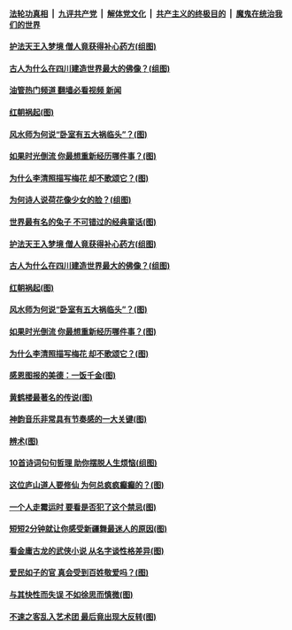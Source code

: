 ####  [法轮功真相](../../../../basic/blob/master/README.md?t=07151002) &nbsp;|&nbsp; [九评共产党](../../../../9ping.md/blob/master/README.md?t=07151002) &nbsp;|&nbsp; [解体党文化](../../../../jtdwh.md/blob/master/README.md?t=07151002)  &nbsp;|&nbsp; [共产主义的终极目的](../../../../gczydzjmd.md/blob/master/README.md?t=07151002) &nbsp;|&nbsp; [魔鬼在统治我们的世界](../../../../mgztzwmdsj.md/blob/master/README.md?t=07151002) 

#### [护法天王入梦境 僧人竟获得补心药方(组图)](../pages/p7/1011118.md?t=07151002) 

#### [古人为什么在四川建造世界最大的佛像？(组图)](../pages/p7/1010992.md?t=07151002) 

#### [油管热门频道 翻墙必看视频 新闻](http://45.76.130.85:81/youtube.html?07151002)

#### [红朝祸起(图)](../pages/p7/1011676.md?t=07151002) 

#### [风水师为何说“卧室有五大祸临头”？(图)](../pages/p7/1010015.md?t=07151002) 

#### [如果时光倒流 你最想重新经历哪件事？(图)](../pages/p7/1011609.md?t=07151002) 

#### [为什么李清照描写梅花 却不歌颂它？(图)](../pages/p7/1011112.md?t=07151002) 

#### [为何诗人说荷花像少女的脸？(组图)](../pages/p7/1011115.md?t=07151002) 

#### [世界最有名的兔子 不可错过的经典童话(图)](../pages/p7/1011221.md?t=07151002) 

#### [护法天王入梦境 僧人竟获得补心药方(组图)](../pages/p7/1011118.md?t=07151002) 

#### [古人为什么在四川建造世界最大的佛像？(组图)](../pages/p7/1010992.md?t=07151002) 

#### [红朝祸起(图)](../pages/p7/1011676.md?t=07151002) 

#### [风水师为何说“卧室有五大祸临头”？(图)](../pages/p7/1010015.md?t=07151002) 

#### [如果时光倒流 你最想重新经历哪件事？(图)](../pages/p7/1011609.md?t=07151002) 

#### [为什么李清照描写梅花 却不歌颂它？(图)](../pages/p7/1011112.md?t=07151002) 

#### [感恩图报的美德：一饭千金(图)](../pages/p7/1011220.md?t=07151002) 

#### [黄鹤楼最著名的传说(图)](../pages/p7/1005922.md?t=07151002) 

#### [神韵音乐非常具有节奏感的一大关键(图)](../pages/p7/1011202.md?t=07151002) 

#### [辨术(图)](../pages/p7/1011555.md?t=07151002) 

#### [10首诗词句句哲理 助你摆脱人生烦恼(组图)](../pages/p7/1011435.md?t=07151002) 

#### [这位庐山道人要修仙 为何总疯疯癫癫的？(图)](../pages/p7/1010988.md?t=07151002) 

#### [一个人走霉运时 要看是否犯了这个禁忌(图)](../pages/p7/1010041.md?t=07151002) 

#### [短短2分钟就让你感受新疆舞最迷人的原因(图)](../pages/p7/1010721.md?t=07151002) 

#### [看金庸古龙的武侠小说 从名字谈性格差异(图)](../pages/p7/1010294.md?t=07151002) 

#### [爱民如子的官 真会受到百姓敬爱吗？(图)](../pages/p7/1010170.md?t=07151002) 

#### [与其快性而失误 不如徐思而慎微(图)](../pages/p7/1011307.md?t=07151002) 

#### [不速之客乱入艺术团 最后竟出现大反转(图)](../pages/p7/1010730.md?t=07151002) 

<img src='http://gfw-breaker.win/goodnews/indexes/p7.md' width='0px' height='0px'/>
